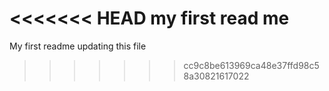<<<<<<< HEAD
 my first read me
=======
My first readme
updating this file
>>>>>>> cc9c8be613969ca48e37ffd98c58a30821617022
